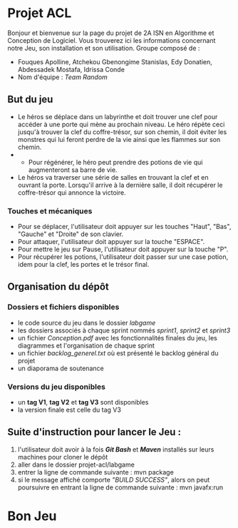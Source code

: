 # Projet ACL
Bonjour et bienvenue sur la page du projet de 2A ISN en Algorithme et Conception de Logiciel. 
Vous trouverez ici les informations concernant notre Jeu, son installation et son utilisation.
Groupe composé de : 
* Fouques Apolline, Atchekou Gbenongime Stanislas, Edy Donatien, Abdessadek Mostafa, Idrissa Conde
* Nom d'équipe : *Team Random*

## But du jeu
- Le héros se déplace dans un labyrinthe et doit trouver une clef pour accéder à une porte qui mène au prochain niveau. Le héro répète ceci jusqu'à trouver la clef du coffre-trésor, sur son chemin, il doit éviter les monstres qui lui feront perdre de la vie ainsi que les flammes sur son chemin.
- - Pour régénérer, le héro peut prendre des potions de vie qui augmenteront sa barre de vie.
- Le héros va traverser une série de salles en trouvant la clef et en ouvrant la porte. Lorsqu'il arrive à la dernière salle, il doit récupérer le coffre-trésor qui annonce la victoire.

### Touches et mécaniques
- Pour se déplacer, l'utilisateur doit appuyer sur les touches "Haut", "Bas", "Gauche" et "Droite" de son clavier.
- Pour attaquer, l'utilisateur doit appuyer sur la touche "ESPACE".
- Pour mettre le jeu sur Pause, l'utilisateur doit appuyer sur la touche "P".
- Pour récupérer les potions, l'utilisateur doit passer sur une case potion, idem pour la clef, les portes et le trésor final.

## Organisation du dépôt
### Dossiers et fichiers disponibles
- le code source du jeu dans le dossier _labgame_
- les dossiers associés à chaque sprint nommés _sprint1_, _sprint2_ et _sprint3_
- un fichier _Conception.pdf_ avec les fonctionnalités finales du jeu, les diagrammes et l'organisation de chaque sprint
- un fichier _backlog_generel.txt_ où est présenté le backlog général du projet
- un diaporama de soutenance

### Versions du jeu disponibles
- un __tag V1__, __tag V2__ et __tag V3__ sont disponibles
- la version finale est celle du tag V3

## Suite d'instruction pour lancer le Jeu :
1. l'utilisateur doit avoir à la fois ***Git Bash*** et ***Maven*** installés sur leurs machines pour cloner le dépôt
2. aller dans le dossier projet-acl/labgame
3. entrer la ligne de commande suivante : mvn package
4. si le message affiché comporte *"BUILD SUCCESS"*, alors on peut poursuivre en entrant la ligne de commande suivante : mvn javafx:run


# Bon Jeu
